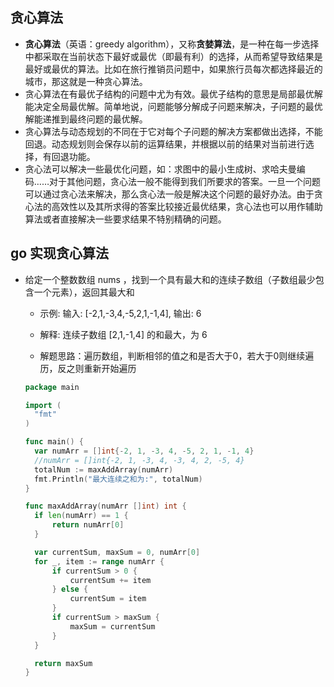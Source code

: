 ## 贪心算法

- **贪心算法**（英语：greedy algorithm），又称**贪婪算法**，是一种在每一步选择中都采取在当前状态下最好或最优（即最有利）的选择，从而希望导致结果是最好或最优的算法。比如在旅行推销员问题中，如果旅行员每次都选择最近的城市，那这就是一种贪心算法。
- 贪心算法在有最优子结构的问题中尤为有效。最优子结构的意思是局部最优解能决定全局最优解。简单地说，问题能够分解成子问题来解决，子问题的最优解能递推到最终问题的最优解。
- 贪心算法与动态规划的不同在于它对每个子问题的解决方案都做出选择，不能回退。动态规划则会保存以前的运算结果，并根据以前的结果对当前进行选择，有回退功能。
- 贪心法可以解决一些最优化问题，如：求图中的最小生成树、求哈夫曼编码……对于其他问题，贪心法一般不能得到我们所要求的答案。一旦一个问题可以通过贪心法来解决，那么贪心法一般是解决这个问题的最好办法。由于贪心法的高效性以及其所求得的答案比较接近最优结果，贪心法也可以用作辅助算法或者直接解决一些要求结果不特别精确的问题。

## go 实现贪心算法

- 给定一个整数数组 nums ，找到一个具有最大和的连续子数组（子数组最少包含一个元素），返回其最大和

  - 示例: 输入: [-2,1,-3,4,-5,2,1,-1,4], 输出: 6
  - 解释: 连续子数组 [2,1,-1,4] 的和最大，为 6

  - 解题思路：遍历数组，判断相邻的值之和是否大于0，若大于0则继续遍历，反之则重新开始遍历

  ```go
  package main
  
  import (
  	"fmt"
  )
  
  func main() {
  	var numArr = []int{-2, 1, -3, 4, -5, 2, 1, -1, 4}
  	//numArr = []int{-2, 1, -3, 4, -3, 4, 2, -5, 4}
  	totalNum := maxAddArray(numArr)
  	fmt.Println("最大连续之和为:", totalNum)
  }
  
  func maxAddArray(numArr []int) int {
  	if len(numArr) == 1 {
  		return numArr[0]
  	}
  
  	var currentSum, maxSum = 0, numArr[0]
  	for _, item := range numArr {
  		if currentSum > 0 {
  			currentSum += item
  		} else {
  			currentSum = item
  		}
  		if currentSum > maxSum {
  			maxSum = currentSum
  		}
  	}
  
  	return maxSum
  }
  
  ```